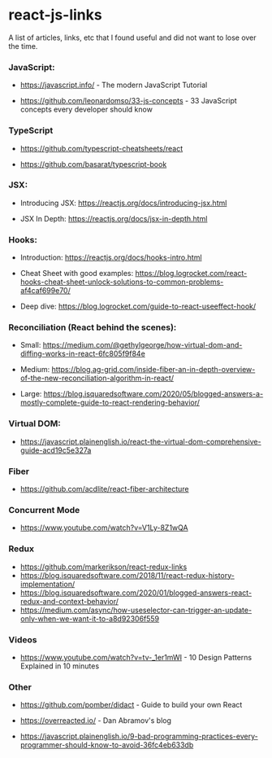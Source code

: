 # react-js-links
A list of articles, links, etc that I found useful and did not want to lose over the time.

### JavaScript:
- https://javascript.info/ - The modern JavaScript Tutorial

- https://github.com/leonardomso/33-js-concepts - 33 JavaScript concepts every developer should know

### TypeScript

- https://github.com/typescript-cheatsheets/react

- https://github.com/basarat/typescript-book

### JSX:

- Introducing JSX: https://reactjs.org/docs/introducing-jsx.html
	
- JSX In Depth: https://reactjs.org/docs/jsx-in-depth.html


### Hooks:
- Introduction: https://reactjs.org/docs/hooks-intro.html

- Cheat Sheet with good examples: https://blog.logrocket.com/react-hooks-cheat-sheet-unlock-solutions-to-common-problems-af4caf699e70/

- Deep dive: https://blog.logrocket.com/guide-to-react-useeffect-hook/

### Reconciliation (React behind the scenes): 

- Small: https://medium.com/@gethylgeorge/how-virtual-dom-and-diffing-works-in-react-6fc805f9f84e

- Medium: https://blog.ag-grid.com/inside-fiber-an-in-depth-overview-of-the-new-reconciliation-algorithm-in-react/

- Large: https://blog.isquaredsoftware.com/2020/05/blogged-answers-a-mostly-complete-guide-to-react-rendering-behavior/

### Virtual DOM:
- https://javascript.plainenglish.io/react-the-virtual-dom-comprehensive-guide-acd19c5e327a

### Fiber
- https://github.com/acdlite/react-fiber-architecture

### Concurrent Mode
- https://www.youtube.com/watch?v=V1Ly-8Z1wQA

### Redux
- https://github.com/markerikson/react-redux-links
- https://blog.isquaredsoftware.com/2018/11/react-redux-history-implementation/
- https://blog.isquaredsoftware.com/2020/01/blogged-answers-react-redux-and-context-behavior/
- https://medium.com/async/how-useselector-can-trigger-an-update-only-when-we-want-it-to-a8d92306f559

### Videos

- https://www.youtube.com/watch?v=tv-_1er1mWI - 10 Design Patterns Explained in 10 minutes


### Other

- https://github.com/pomber/didact - Guide to build your own React

- https://overreacted.io/ - Dan Abramov's blog

- https://javascript.plainenglish.io/9-bad-programming-practices-every-programmer-should-know-to-avoid-36fc4eb633db
